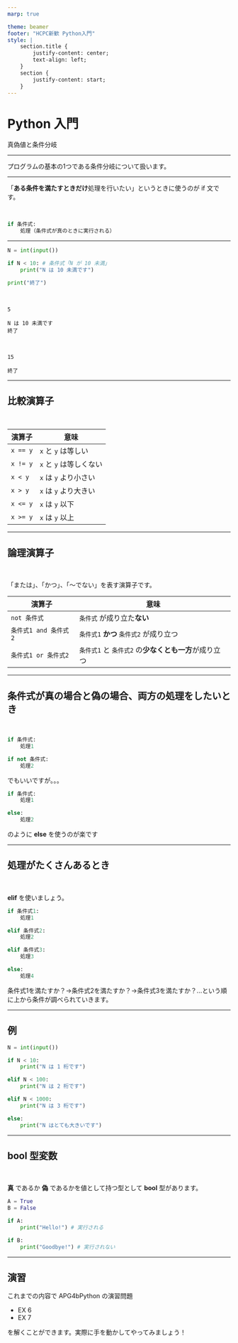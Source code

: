 ```yaml
---
marp: true

theme: beamer
footer: "HCPC新歓 Python入門"
style: |
    section.title {
        justify-content: center;
        text-align: left;
    }
    section {
        justify-content: start;
    }
---
```


<!-- _class: title -->

# Python 入門
真偽値と条件分岐

---

プログラムの基本の1つである条件分岐について扱います。

---

「**ある条件を満たすときだけ**処理を行いたい」というときに使うのが if 文です。

<br>

```py
if 条件式:
    処理（条件式が真のときに実行される）
```

---


```py
N = int(input())

if N < 10: # 条件式「N が 10 未満」
    print("N は 10 未満です")

print("終了")
```
<br>

```
5
```
```
N は 10 未満です
終了
```

<br>

```
15
```
```
終了
```

---

## 比較演算子

<br>


| 演算子 | 意味 |
| ---- | ---- |
| `x == y` | `x` と `y` は等しい |
| `x != y` | `x` と `y` は等しくない |
| `x < y` | `x` は `y` より小さい |
| `x > y` | `x` は `y` より大きい |
| `x <= y` | `x` は `y` 以下 |
| `x >= y` | `x` は `y` 以上 |

---

## 論理演算子

<br>

「または」、「かつ」、「〜でない」を表す演算子です。

| 演算子 | 意味 |
| ---- | ---- |
| `not 条件式` | `条件式` が成り立た**ない** | 
| `条件式1 and 条件式2` | `条件式1` **かつ** `条件式2` が成り立つ |
| `条件式1 or 条件式2` | `条件式1` と `条件式2` の**少なくとも一方**が成り立つ |


---

## 条件式が真の場合と偽の場合、両方の処理をしたいとき

<br>

```py
if 条件式:
    処理1

if not 条件式:
    処理2
```

でもいいですが。。。

```py
if 条件式:
    処理1

else:
    処理2
```

のように **else** を使うのが楽です


---

## 処理がたくさんあるとき

<br>

**elif** を使いましょう。

```py
if 条件式1:
    処理1

elif 条件式2:
    処理2

elif 条件式3:
    処理3

else:
    処理4
```

条件式1を満たすか？→条件式2を満たすか？→条件式3を満たすか？...という順に上から条件が調べられていきます。

---

## 例

```py
N = int(input())

if N < 10:
    print("N は 1 桁です")

elif N < 100:
    print("N は 2 桁です")

elif N < 1000:
    print("N は 3 桁です")

else:
    print("N はとても大きいです")
```

---

## bool 型変数

<br>

**真** であるか **偽** であるかを値として持つ型として **bool** 型があります。

```py
A = True
B = False

if A:
    print("Hello!") # 実行される

if B:
    print("Goodbye!") # 実行されない

```

---

<!-- if 文で書いたような条件式を代入することもできます。

```py

N = int(input())

A = 10 <= N and N < 100

if A:
    print("N は 2 桁です")

```

--- -->

## 演習

これまでの内容で APG4bPython の演習問題
- EX 6
- EX 7
  
を解くことができます。実際に手を動かしてやってみましょう！
